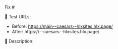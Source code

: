 <!--- Please always provide the [GitHub issue(s)](../issues) your PR is for, as well as test URLs where your change can be observed (before and after): -->

Fix #<gh-issue-id>

🔗 Test URLs:
- Before: https://main--caesars--hlxsites.hlx.page/
- After: https://<branch>--caesars--hlxsites.hlx.page/

📝 Description:
  
<!--- What changes are in this pull request? Include screenshots when helpful. -->
